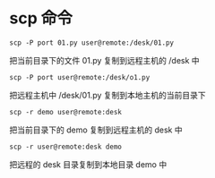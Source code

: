 # scp 命令

```
scp -P port 01.py user@remote:/desk/01.py
```

把当前目录下的文件 01.py 复制到远程主机的 /desk 中

```
scp -P port user@remote:/desk/o1.py
```

把远程主机中 /desk/01.py 复制到本地主机的当前目录下

```
scp -r demo user@remote:desk
```

把当前目录下的 demo 复制到远程主机的 desk 中

```
scp -r user@remote:desk demo
```

把远程的 desk 目录复制到本地目录 demo 中




